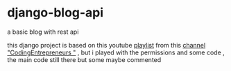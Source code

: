 # django-blog-api
a basic blog with rest api  

this django project is based on this youtube <a href="https://www.youtube.com/playlist?list=PLEsfXFp6DpzTOcOVdZF-th7BS_GYGguAS">playlist<a> 
from this <a href="https://www.youtube.com/user/CodingEntrepreneurs/">channel "CodingEntrepreneurs
"<a> , but i played with the permissions and some code , the main code still there but some maybe commented
